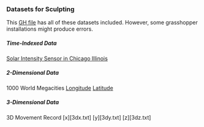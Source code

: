 ### Datasets for Sculpting

This [GH file](data_examples.gh) has all of these datasets included. However, some grasshopper installations might produce errors.

##### Time-Indexed Data
[Solar Intensity Sensor in Chicago Illinois](sensor.txt)

##### 2-Dimensional Data
1000 World Megacities
[Longitude](longitude.txt)
[Latitude](latitude.txt)

##### 3-Dimensional Data
3D Movement Record
[x][3dx.txt]
[y][3dy.txt]
[z][3dz.txt]
